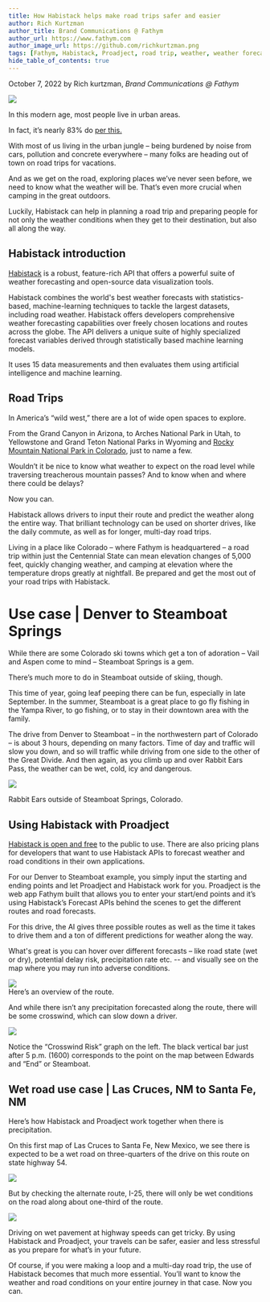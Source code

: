 ```yaml
---
title: How Habistack helps make road trips safer and easier
author: Rich Kurtzman
author_title: Brand Communications @ Fathym
author_url: https://www.fathym.com
author_image_url: https://github.com/richkurtzman.png
tags: [Fathym, Habistack, Proadject, road trip, weather, weather forecasting, forecasting, Habistack weather forecasting API]
hide_table_of_contents: true
---
```


October 7, 2022 by Rich kurtzman, _Brand Communications @ Fathym_

![](https://www.fathym.com/img/roadtrip.jpg) 

In this modern age, most people live in urban areas.  

In fact, it’s nearly 83% do [per this.](https://en.wikipedia.org/wiki/Urbanization_by_country) 

With most of us living in the urban jungle – being burdened by noise from cars, pollution and concrete everywhere – many folks are heading out of town on road trips for vacations.  

And as we get on the road, exploring places we’ve never seen before, we need to know what the weather will be. That’s even more crucial when camping in the great outdoors. 

Luckily, Habistack can help in planning a road trip and preparing people for not only the weather conditions when they get to their destination, but also all along the way. 

## Habistack introduction 

[Habistack](https://www.fathym.com/blog/articles/2022/september/2022-09-27-habistack-takes-data-makes-accurate-weather-forecasts) is a robust, feature-rich API that offers a powerful suite of weather forecasting and open-source data visualization tools. 

Habistack combines the world's best weather forecasts with statistics-based, machine-learning techniques to tackle the largest datasets, including road weather. Habistack offers developers comprehensive weather forecasting capabilities over freely chosen locations and routes across the globe. The API delivers a unique suite of highly specialized forecast variables derived through statistically based machine learning models. 

It uses 15 data measurements and then evaluates them using artificial intelligence and machine learning.  

## Road Trips 

In America’s “wild west,” there are a lot of wide open spaces to explore.  

From the Grand Canyon in Arizona, to Arches National Park in Utah, to Yellowstone and Grand Teton National Parks in Wyoming and [Rocky Mountain National Park in Colorado](https://www.fathym.com/blog/articles/2022/september/2022-09-30-five-great-drives-to-see-aspens-change-colors-in-colorado), just to name a few.  

Wouldn’t it be nice to know what weather to expect on the road level while traversing treacherous mountain passes? And to know when and where there could be delays? 

Now you can.  

Habistack allows drivers to input their route and predict the weather along the entire way. That brilliant technology can be used on shorter drives, like the daily commute, as well as for longer, multi-day road trips.  

Living in a place like Colorado – where Fathym is headquartered – a road trip within just the Centennial State can mean elevation changes of 5,000 feet, quickly changing weather, and camping at elevation where the temperature drops greatly at nightfall. Be prepared and get the most out of your road trips with Habistack. 

# Use case | Denver to Steamboat Springs 

While there are some Colorado ski towns which get a ton of adoration – Vail and Aspen come to mind – Steamboat Springs is a gem.   

There’s much more to do in Steamboat outside of skiing, though.  

This time of year, going leaf peeping there can be fun, especially in late September. In the summer, Steamboat is a great place to go fly fishing in the Yampa River, to go fishing, or to stay in their downtown area with the family.  

The drive from Denver to Steamboat – in the northwestern part of Colorado – is about 3 hours, depending on many factors. Time of day and traffic will slow you down, and so will traffic while driving from one side to the other of the Great Divide. And then again, as you climb up and over Rabbit Ears Pass, the weather can be wet, cold, icy and dangerous.  

![](https://www.fathym.com/img/rabbitears.jpg) 
 
Rabbit Ears outside of Steamboat Springs, Colorado. 

## Using Habistack with Proadject 

[Habistack is open and free](https://www.fathym.com/dashboard/forecast) to the public to use. There are also pricing plans for developers that want to use Habistack APIs to forecast weather and road conditions in their own applications. 

For our Denver to Steamboat example, you simply input the starting and ending points and let Proadject and Habistack work for you. Proadject is the web app Fathym built that allows you to enter your start/end points and it’s using Habistack’s Forecast APIs behind the scenes to get the different routes and road forecasts.  

For this drive, the AI gives three possible routes as well as the time it takes to drive them and a ton of different predictions for weather along the way.  

What's great is you can hover over different forecasts – like road state (wet or dry), potential delay risk, precipitation rate etc. -- and visually see on the map where you may run into adverse conditions.  

![](https://www.fathym.com/img/denvertosteamboat.png)  
Here’s an overview of the route.  

And while there isn’t any precipitation forecasted along the route, there will be some crosswind, which can slow down a driver.  

![](https://www.fathym.com/img/crosswindsteamboat.png) 

Notice the “Crosswind Risk” graph on the left. The black vertical bar just after 5 p.m. (1600) corresponds to the point on the map between Edwards and “End” or Steamboat.  

## Wet road use case | Las Cruces, NM to Santa Fe, NM 

Here’s how Habistack and Proadject work together when there is precipitation.  

On this first map of Las Cruces to Santa Fe, New Mexico, we see there is expected to be a wet road on three-quarters of the drive on this route on state highway 54. 

![](https://www.fathym.com/img/lascrucestosantafe1.png)  

But by checking the alternate route, I-25, there will only be wet conditions on the road along about one-third of the route.  

![](https://www.fathym.com/img/lascrucestosantafe2.png) 

Driving on wet pavement at highway speeds can get tricky. By using Habistack and Proadject, your travels can be safer, easier and less stressful as you prepare for what’s in your future.  

Of course, if you were making a loop and a multi-day road trip, the use of Habistack becomes that much more essential. You’ll want to know the weather and road conditions on your entire journey in that case. Now you can.  